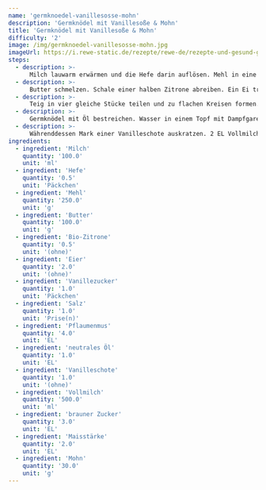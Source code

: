 ```yaml
---
name: 'germknoedel-vanillesosse-mohn'
description: 'Germknödel mit Vanillesoße & Mohn'
title: 'Germknödel mit Vanillesoße & Mohn'
difficulty: '2'
image: /img/germknoedel-vanillesosse-mohn.jpg
imageUrl: https://i.rewe-static.de/rezepte/rewe-de/rezepte-und-gesund-geniessen/rezepte/rezepte-zu-jaehrlichen-events/oktoberfest/germknoedel/germknoedel_rdk-rds_rv_hd.jpg?resize=1480:589&crop=1280:460;center,center
steps:
  - description: >-
      Milch lauwarm erwärmen und die Hefe darin auflösen. Mehl in eine Schüssel geben, die Hefemilch darüber gießen und alles zu einem glatten Teig verrühren. Teig mit einem sauberen Küchenhandtuch abdecken und 30 Minuten bei Zimmertemperatur gehen lassen.
  - description: >-
      Butter schmelzen. Schale einer halben Zitrone abreiben. Ein Ei trennen. Ei, Eigelb, Zitronenschale, Vanillezucker und Salz verrühren und mit der Butter unter den Hefeteig rühren. Alles zu einem glatten Teig verkneten und nochmals zugedeckt 30 Minuten gehen lassen.
  - description: >-
      Teig in vier gleiche Stücke teilen und zu flachen Kreisen formen. In die Mitte jeweils einen EL Pflaumenmus geben und den Teig gut zusammendrücken, sodass kein Pflaumenmus austreten kann. Germknödel mit der Naht nach unten nochmals 20 Minuten gehen lassen.
  - description: >-
      Germknödel mit Öl bestreichen. Wasser in einem Topf mit Dampfgareinsatz aufkochen und die Knödel in den Dampfgareinsatz geben. Bei geschlossenem Deckel 25 Minuten garen.
  - description: >-
      Währenddessen Mark einer Vanilleschote auskratzen. 2 EL Vollmilch mit 3 EL Zucker und 2 EL Maisstärke verrühren. Vollmilch aufkochen, Mark der Vanilleschote mit Zucker und Maisstärke dazugeben und gut verrühren. Nochmals aufkochen lassen. Germknödel aus dem Topf nehmen, Vanillesoße darübergeben und mit Mohn garnieren.
ingredients:
  - ingredient: 'Milch'
    quantity: '100.0'
    unit: 'ml'
  - ingredient: 'Hefe'
    quantity: '0.5'
    unit: 'Päckchen'
  - ingredient: 'Mehl'
    quantity: '250.0'
    unit: 'g'
  - ingredient: 'Butter'
    quantity: '100.0'
    unit: 'g'
  - ingredient: 'Bio-Zitrone'
    quantity: '0.5'
    unit: '(ohne)'
  - ingredient: 'Eier'
    quantity: '2.0'
    unit: '(ohne)'
  - ingredient: 'Vanillezucker'
    quantity: '1.0'
    unit: 'Päckchen'
  - ingredient: 'Salz'
    quantity: '1.0'
    unit: 'Prise(n)'
  - ingredient: 'Pflaumenmus'
    quantity: '4.0'
    unit: 'EL'
  - ingredient: 'neutrales Öl'
    quantity: '1.0'
    unit: 'EL'
  - ingredient: 'Vanilleschote'
    quantity: '1.0'
    unit: '(ohne)'
  - ingredient: 'Vollmilch'
    quantity: '500.0'
    unit: 'ml'
  - ingredient: 'brauner Zucker'
    quantity: '3.0'
    unit: 'EL'
  - ingredient: 'Maisstärke'
    quantity: '2.0'
    unit: 'EL'
  - ingredient: 'Mohn'
    quantity: '30.0'
    unit: 'g'
---
```

